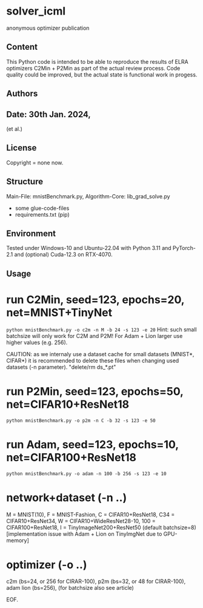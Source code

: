 # solver_icml
anonymous optimizer publication

## Content
This Python code is intended to be able to reproduce the results of ELRA optimizers C2Min + P2Min as part of the actual review process. Code quality could be improved, but the actual state is functional work in progess.

## Authors
Date: 30th Jan. 2024, 
--------
(et al.)

## License
Copyright = none now.

## Structure
Main-File: mnistBenchmark.py, 
Algorithm-Core: lib_grad_solve.py
+ some glue-code-files
+ requirements.txt (pip)

## Environment
Tested under Windows-10 and Ubuntu-22.04 with Python 3.11 and PyTorch-2.1 and (optional) Cuda-12.3 on RTX-4070.

## Usage
# run C2Min, seed=123, epochs=20, net=MNIST+TinyNet
`python mnistBenchmark.py -o c2m -n M -b 24 -s 123 -e 20`
Hint: such small batchsize will only work for C2M and P2M! For Adam + Lion larger use higher values (e.g. 256).

CAUTION: as we internaly use a dataset cache for small datasets (MNIST*, CIFAR*) it is recommended to delete these files when changing used datasets (-n parameter).
"delete/rm ds_*.pt"

# run P2Min, seed=123, epochs=50, net=CIFAR10+ResNet18
`python mnistBenchmark.py -o p2m -n C -b 32 -s 123 -e 50`

# run Adam, seed=123, epochs=10, net=CIFAR100+ResNet18
`python mnistBenchmark.py -o adam -n 100 -b 256 -s 123 -e 10`

# network+dataset (-n ..)
M = MNIST(10), 
F = MNIST-Fashion, 
C = CIFAR10+ResNet18, 
C34 = CIFAR10+ResNet34, 
W = CIFAR10+WideResNet28-10, 
100 = CIFAR100+ResNet18, 
I = TinyImageNet200+ResNet50 (default batchsize=8) [implementation issue with Adam + Lion on TinyImgNet due to GPU-memory]

# optimizer (-o ..)
c2m (bs=24, or 256 for CIRAR-100),
p2m (bs=32, or 48 for CIRAR-100),
adam lion (bs=256),
(for batchsize also see article)

EOF.
